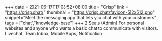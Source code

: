 +++
date = 2021-06-17T17:08:52+08:00
title = "Crisp"
link = "https://crisp.chat/"
thumbnail = "https://crisp.chat/favicon-512x512.png"
snippet="Meet the messaging app that lets you chat with your customers"
tags = ["chat","knowledge-base"]
+++
2 Seats (Admin)
For personal websites and anyone who wants a basic chat to communicate with visitors.  
Livechat, Team Inbox, Mobile Apps, Notification
